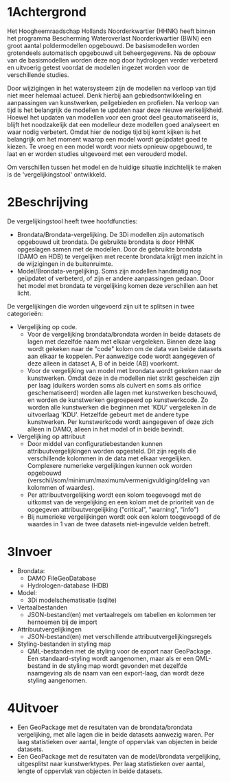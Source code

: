 # 1Achtergrond

Het Hoogheemraadschap Hollands Noorderkwartier (HHNK) heeft binnen het programma Bescherming Wateroverlast Noorderkwartier (BWN) een groot aantal poldermodellen opgebouwd. De basismodellen worden grotendeels automatisch opgebouwd uit beheergegevens. Na de opbouw van de basismodellen worden deze nog door hydrologen verder verbeterd en uitvoerig getest voordat de modellen ingezet worden voor de verschillende studies.

Door wijzigingen in het watersysteem zijn de modellen na verloop van tijd niet meer helemaal actueel. Denk hierbij aan gebiedsontwikkeling en aanpassingen van kunstwerken, peilgebieden en profielen. Na verloop van tijd is het belangrijk de modellen te updaten naar deze nieuwe werkelijkheid. Hoewel het updaten van modellen voor een groot deel geautomatiseerd is, blijft het noodzakelijk dat een modelleur deze modellen goed analyseert en waar nodig verbetert. Omdat hier de nodige tijd bij komt kijken is het belangrijk om het moment waarop een model wordt geüpdatet goed te kiezen. Te vroeg en een model wordt voor niets opnieuw opgebouwd, te laat en er worden studies uitgevoerd met een verouderd model.

Om verschillen tussen het model en de huidige situatie inzichtelijk te maken is de 'vergelijkingstool' ontwikkeld.

# 2Beschrijving

De vergelijkingstool heeft twee hoofdfuncties:

- Brondata/Brondata-vergelijking. De 3Di modellen zijn automatisch opgebouwd uit brondata. De gebruikte brondata is door HHNK opgeslagen samen met de modellen. Door de gebruikte brondata (DAMO en HDB) te vergelijken met recente brondata krijgt men inzicht in de wijzigingen in de buitenruimte.
- Model/Brondata-vergelijking. Soms zijn modellen handmatig nog geüpdatet of verbeterd, of zijn er andere aanpassingen gedaan. Door het model met brondata te vergelijking komen deze verschillen aan het licht.

De vergelijkingen die worden uitgevoerd zijn uit te splitsen in twee categorieën:

- Vergelijking op code.
  - Voor de vergelijking brondata/brondata worden in beide datasets de lagen met dezelfde naam met elkaar vergeleken. Binnen deze laag wordt gekeken naar de "code" kolom om de data van beide datasets aan elkaar te koppelen. Per aanwezige code wordt aangegeven of deze alleen in dataset A, B of in beide (AB) voorkomt.
  - Voor de vergelijking van model met brondata wordt gekeken naar de kunstwerken. Omdat deze in de modellen niet strikt gescheiden zijn per laag (duikers worden soms als culvert en soms als orifice geschematiseerd) worden alle lagen met kunstwerken beschouwd, en worden de kunstwerken gegroepeerd op kunstwerkcode. Zo worden alle kunstwerken die beginnen met 'KDU' vergeleken in de uitvoerlaag 'KDU'. Hetzelfde gebeurt met de andere type kunstwerken. Per kunstwerkcode wordt aangegeven of deze zich alleen in DAMO, alleen in het model of in beide bevindt.
- Vergelijking op attribuut
  - Door middel van configuratiebestanden kunnen attribuutvergelijkingen worden opgesteld. Dit zijn regels die verschillende kolommen in de data met elkaar vergelijken. Complexere numerieke vergelijkingen kunnen ook worden opgebouwd (verschil/som/minimum/maximum/vermenigvuldiging/deling van kolommen of waardes).
  - Per attribuutvergelijking wordt een kolom toegevoegd met de uitkomst van de vergelijking en een kolom met de prioriteit van de opgegeven attribuutvergelijking ("critical", "warning", "info")
  - Bij numerieke vergelijkingen wordt ook een kolom toegevoegd of de waardes in 1 van de twee datasets niet-ingevulde velden betreft.

# 3Invoer

- Brondata:
  - DAMO FileGeoDatabase
  - Hydrologen-database (HDB)
- Model:
  - 3Di modelschematisatie (sqlite)
- Vertaalbestanden
  - JSON-bestand(en) met vertaalregels om tabellen en kolommen ter hernoemen bij de import
- Attribuutvergelijkingen
  - JSON-bestand(en) met verschillende attribuutvergelijkingsregels
- Styling-bestanden in styling map
  - QML-bestanden met de styling voor de export naar GeoPackage. Een standaard-styling wordt aangenomen, maar als er een QML-bestand in de styling map wordt gevonden met dezelfde naamgeving als de naam van een export-laag, dan wordt deze styling aangenomen.

# 4Uitvoer

- Een GeoPackage met de resultaten van de brondata/brondata vergelijking, met alle lagen die in beide datasets aanwezig waren. Per laag statistieken over aantal, lengte of oppervlak van objecten in beide datasets.
- Een GeoPackage met de resultaten van de model/brondata vergelijking, uitgesplitst naar kunstwerktypes. Per laag statistieken over aantal, lengte of oppervlak van objecten in beide datasets.